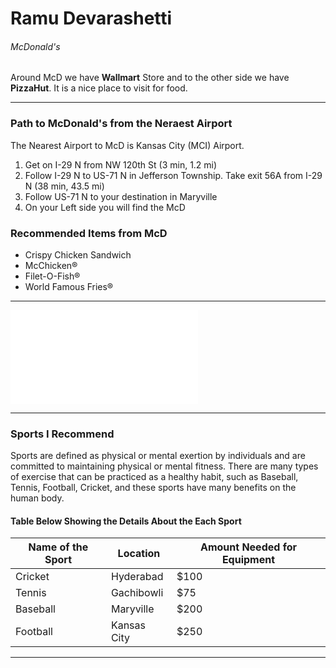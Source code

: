 # Ramu Devarashetti
###### McDonald's

Around McD we have **Wallmart** Store and to the other side we have **PizzaHut**. It is a nice place to visit for food.

***
### Path to McDonald's from the Neraest Airport
The Nearest Airport to McD is Kansas City (MCI) Airport. 
1. Get on I-29 N from NW 120th St (3 min, 1.2 mi)
2. Follow I-29 N to US-71 N in Jefferson Township. Take exit 56A from I-29 N (38 min, 43.5 mi)
3. Follow US-71 N to your destination in Maryville
4. On your Left side you will find the McD

### Recommended Items from McD
* Crispy Chicken Sandwich
* McChicken®
* Filet-O-Fish®
* World Famous Fries®
***
![About Ramu](AboutMe.md)
***
### Sports I Recommend
Sports are defined as physical or mental exertion by individuals and are committed to maintaining physical or mental fitness. There are many types of exercise that can be practiced as a healthy habit, such as Baseball, Tennis, Football, Cricket, and these sports have many benefits on the human body.

#### Table Below Showing the Details About the Each Sport
|Name of the Sport| Location    | Amount Needed for Equipment|
| ---             | ---         |  ---                       |
|Cricket          |Hyderabad    |  $100                      |
|Tennis           |Gachibowli   |  $75                       |
|Baseball         |Maryville    |  $200                      |
|Football         |Kansas City  |  $250                      |
***